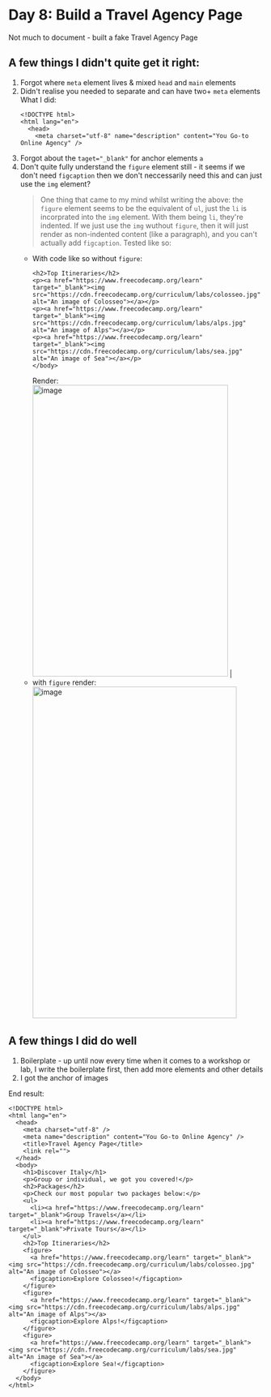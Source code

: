 # Day 8: Build a Travel Agency Page
Not much to document - built a fake Travel Agency Page   
## A few things I didn't quite get it right:
1. Forgot where `meta` element lives & mixed `head` and `main` elements
2. Didn't realise you needed to separate and can have two+ `meta` elements   
What I did:
    ```
    <!DOCTYPE html>
    <html lang="en">
      <head>
        <meta charset="utf-8" name="description" content="You Go-to Online Agency" />
    ```
3. Forgot about the `taget="_blank"` for anchor elements `a`
4. Don't quite fully understand the `figure` element still - it seems if we don't need `figcaption` then we don't neccessarily need this and can just use the `img` element?
   > One thing that came to my mind whilst writing the above: the `figure` element seems to be the equivalent of `ul`, just the `li` is incorprated into the `img` element. With them being `li`, they're indented. If we just use the `img` wuthout `figure`, then it will just render as non-indented content (like a paragraph), and you can't actually add `figcaption`.
   > Tested like so:   
     - With code like so without `figure`:   
       ```
       <h2>Top Itineraries</h2>
       <p><a href="https://www.freecodecamp.org/learn" target="_blank"><img src="https://cdn.freecodecamp.org/curriculum/labs/colosseo.jpg" alt="An image of Colosseo"></a></p>
       <p><a href="https://www.freecodecamp.org/learn" target="_blank"><img src="https://cdn.freecodecamp.org/curriculum/labs/alps.jpg" alt="An image of Alps"></a></p>
       <p><a href="https://www.freecodecamp.org/learn" target="_blank"><img src="https://cdn.freecodecamp.org/curriculum/labs/sea.jpg" alt="An image of Sea"></a></p>
       </body>
       ```   
       Render:   
  <img width="386" height="575" alt="image" src="https://github.com/user-attachments/assets/1a36f284-0f75-43ab-ba55-379f6f7fc2f8" /> |
    - with `figure` render:   
      <img width="403" height="654" alt="image" src="https://github.com/user-attachments/assets/ea3c52f5-19f0-44f6-a4a1-b415e13161c1" />

## A few things I did do well
1. Boilerplate - up until now every time when it comes to a workshop or lab, I write the boilerplate first, then add more elements and other details
2. I got the anchor of images

End result:
```
<!DOCTYPE html>
<html lang="en">
  <head>
    <meta charset="utf-8" />
    <meta name="description" content="You Go-to Online Agency" />
    <title>Travel Agency Page</title>
    <link rel="">
  </head>
  <body>
    <h1>Discover Italy</h1>
    <p>Group or individual, we got you covered!</p>
    <h2>Packages</h2>
    <p>Check our most popular two packages below:</p>
    <ul>
      <li><a href="https://www.freecodecamp.org/learn" target="_blank">Group Travels</a></li>
      <li><a href="https://www.freecodecamp.org/learn" target="_blank">Private Tours</a></li>
    </ul>
    <h2>Top Itineraries</h2>
    <figure>
      <a href="https://www.freecodecamp.org/learn" target="_blank"><img src="https://cdn.freecodecamp.org/curriculum/labs/colosseo.jpg" alt="An image of Colosseo"></a>
      <figcaption>Explore Colosseo!</figcaption>
    </figure>
    <figure>
      <a href="https://www.freecodecamp.org/learn" target="_blank"><img src="https://cdn.freecodecamp.org/curriculum/labs/alps.jpg" alt="An image of Alps"></a>
      <figcaption>Explore Alps!</figcaption>
    </figure>
    <figure>
      <a href="https://www.freecodecamp.org/learn" target="_blank"><img src="https://cdn.freecodecamp.org/curriculum/labs/sea.jpg" alt="An image of Sea"></a>
      <figcaption>Explore Sea!</figcaption>
    </figure>
  </body>
</html>
```
